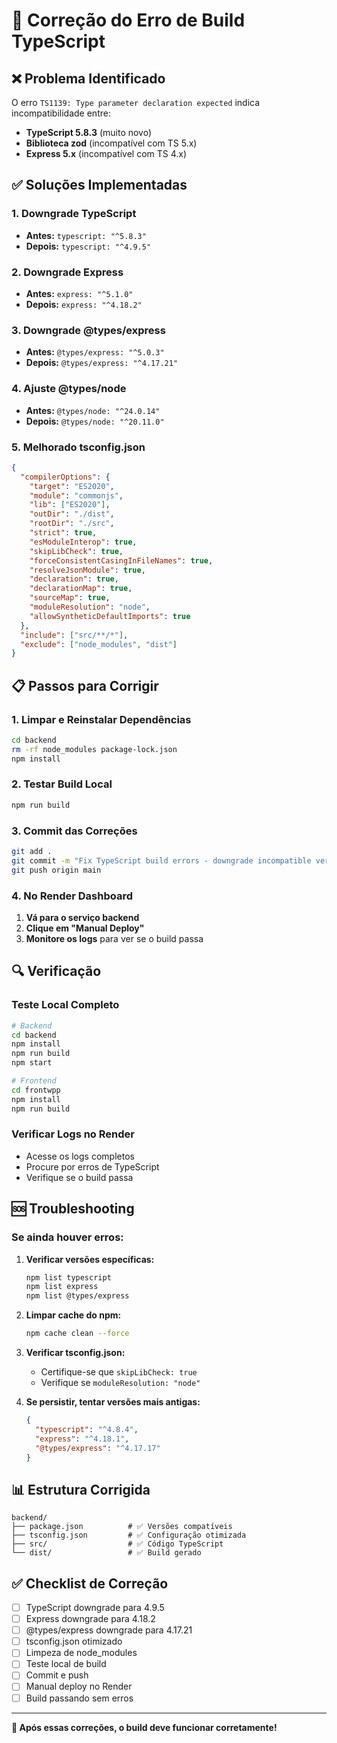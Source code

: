 # 🔧 Correção do Erro de Build TypeScript

## ❌ Problema Identificado

O erro `TS1139: Type parameter declaration expected` indica incompatibilidade entre:
- **TypeScript 5.8.3** (muito novo)
- **Biblioteca zod** (incompatível com TS 5.x)
- **Express 5.x** (incompatível com TS 4.x)

## ✅ Soluções Implementadas

### 1. Downgrade TypeScript
- **Antes:** `typescript: "^5.8.3"`
- **Depois:** `typescript: "^4.9.5"`

### 2. Downgrade Express
- **Antes:** `express: "^5.1.0"`
- **Depois:** `express: "^4.18.2"`

### 3. Downgrade @types/express
- **Antes:** `@types/express: "^5.0.3"`
- **Depois:** `@types/express: "^4.17.21"`

### 4. Ajuste @types/node
- **Antes:** `@types/node: "^24.0.14"`
- **Depois:** `@types/node: "^20.11.0"`

### 5. Melhorado tsconfig.json
```json
{
  "compilerOptions": {
    "target": "ES2020",
    "module": "commonjs",
    "lib": ["ES2020"],
    "outDir": "./dist",
    "rootDir": "./src",
    "strict": true,
    "esModuleInterop": true,
    "skipLibCheck": true,
    "forceConsistentCasingInFileNames": true,
    "resolveJsonModule": true,
    "declaration": true,
    "declarationMap": true,
    "sourceMap": true,
    "moduleResolution": "node",
    "allowSyntheticDefaultImports": true
  },
  "include": ["src/**/*"],
  "exclude": ["node_modules", "dist"]
}
```

## 📋 Passos para Corrigir

### 1. Limpar e Reinstalar Dependências
```bash
cd backend
rm -rf node_modules package-lock.json
npm install
```

### 2. Testar Build Local
```bash
npm run build
```

### 3. Commit das Correções
```bash
git add .
git commit -m "Fix TypeScript build errors - downgrade incompatible versions"
git push origin main
```

### 4. No Render Dashboard
1. **Vá para o serviço backend**
2. **Clique em "Manual Deploy"**
3. **Monitore os logs** para ver se o build passa

## 🔍 Verificação

### Teste Local Completo
```bash
# Backend
cd backend
npm install
npm run build
npm start

# Frontend
cd frontwpp
npm install
npm run build
```

### Verificar Logs no Render
- Acesse os logs completos
- Procure por erros de TypeScript
- Verifique se o build passa

## 🆘 Troubleshooting

### Se ainda houver erros:

1. **Verificar versões específicas:**
   ```bash
   npm list typescript
   npm list express
   npm list @types/express
   ```

2. **Limpar cache do npm:**
   ```bash
   npm cache clean --force
   ```

3. **Verificar tsconfig.json:**
   - Certifique-se que `skipLibCheck: true`
   - Verifique se `moduleResolution: "node"`

4. **Se persistir, tentar versões mais antigas:**
   ```json
   {
     "typescript": "^4.8.4",
     "express": "^4.18.1",
     "@types/express": "^4.17.17"
   }
   ```

## 📊 Estrutura Corrigida

```
backend/
├── package.json          # ✅ Versões compatíveis
├── tsconfig.json         # ✅ Configuração otimizada
├── src/                  # ✅ Código TypeScript
└── dist/                 # ✅ Build gerado
```

## ✅ Checklist de Correção

- [ ] TypeScript downgrade para 4.9.5
- [ ] Express downgrade para 4.18.2
- [ ] @types/express downgrade para 4.17.21
- [ ] tsconfig.json otimizado
- [ ] Limpeza de node_modules
- [ ] Teste local de build
- [ ] Commit e push
- [ ] Manual deploy no Render
- [ ] Build passando sem erros

---

**🎉 Após essas correções, o build deve funcionar corretamente!**